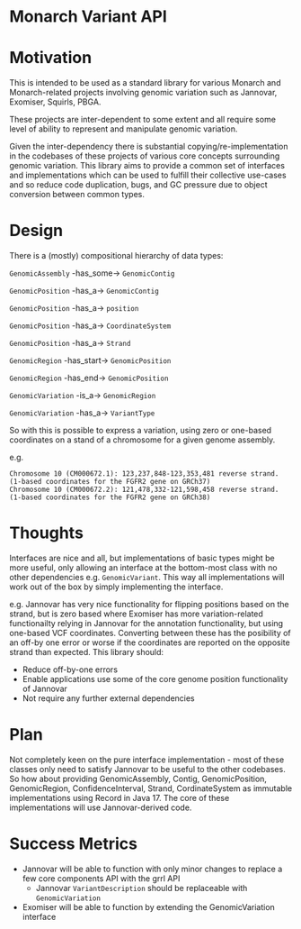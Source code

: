 Monarch Variant API
=

Motivation
==
This is intended to be used as a standard library for various Monarch and Monarch-related projects involving genomic 
variation such as Jannovar, Exomiser, Squirls, PBGA.

These projects are inter-dependent to some extent and all require some level of ability to represent and manipulate 
genomic variation.

Given the inter-dependency there is substantial copying/re-implementation in the codebases of these projects of various 
core concepts surrounding genomic variation. This library aims to provide a common set of interfaces and implementations 
which can be used to fulfill their collective use-cases and so reduce code duplication, bugs, and GC pressure due to 
object conversion between common types.

Design
==
There is a (mostly) compositional hierarchy of data types:

 `GenomicAssembly` -has_some-> `GenomicContig`
 
 `GenomicPosition` -has_a-> `GenomicContig`

 `GenomicPosition` -has_a-> `position`
 
 `GenomicPosition` -has_a-> `CoordinateSystem`
 
 `GenomicPosition` -has_a-> `Strand`
 
 `GenomicRegion` -has_start-> `GenomicPosition`

 `GenomicRegion` -has_end-> `GenomicPosition`

 `GenomicVariation` -is_a-> `GenomicRegion`
 
 `GenomicVariation` -has_a-> `VariantType`


So with this is possible to express a variation, using zero or one-based coordinates on a stand of a chromosome for a 
given genome assembly.

e.g. 
```
Chromosome 10 (CM000672.1): 123,237,848-123,353,481 reverse strand. (1-based coordinates for the FGFR2 gene on GRCh37)
Chromosome 10 (CM000672.2): 121,478,332-121,598,458 reverse strand. (1-based coordinates for the FGFR2 gene on GRCh38)
```

Thoughts
==
Interfaces are nice and all, but implementations of basic types might be more useful, only allowing an interface at the 
bottom-most class with no other dependencies e.g. `GenomicVariant`. This way all implementations will work out of the box 
by simply implementing the interface.

e.g. Jannovar has very nice functionality for flipping positions based on the strand, but is zero based where Exomiser 
has more variation-related functionailty relying in Jannovar for the annotation functionality, but using one-based VCF
coordinates. Converting between these has the posibility of an off-by one error or worse if the coordinates are reported 
on the opposite strand than expected. This library should:
 - Reduce off-by-one errors 
 - Enable applications use some of the core genome position functionality of Jannovar 
 - Not require any further external dependencies 
 
Plan
===

Not completely keen on the pure interface implementation - most of these classes only need to satisfy Jannovar to be 
useful to the other codebases.  
So how about providing GenomicAssembly, Contig, GenomicPosition, GenomicRegion, ConfidenceInterval, Strand, 
CordinateSystem as immutable implementations using Record in Java 17. The core of these implementations will use 
Jannovar-derived code.

Success Metrics
===
- Jannovar will be able to function with only minor changes to replace a few core components API with the grrl API
  - Jannovar `VariantDescription` should be replaceable with `GenomicVariation` 
- Exomiser will be able to function by extending the GenomicVariation interface 

